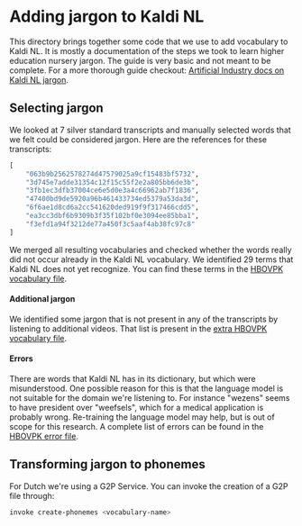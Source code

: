 Adding jargon to Kaldi NL
=========================

This directory brings together some code that we use to add vocabulary to Kaldi NL.
It is mostly a documentation of the steps we took to learn higher education nursery jargon.
The guide is very basic and not meant to be complete.
For a more thorough guide checkout: [Artificial Industry docs on Kaldi NL jargon](https://docs.google.com/document/d/1Zq6pZnFX2T5f17zRYALYcP0P1KJ3jBJHgD9AIEaM848/edit#heading=h.oc4yz21n922g).


Selecting jargon
----------------

We looked at 7 silver standard transcripts and manually selected words that we felt could be considered jargon.
Here are the references for these transcripts:

```python
[
    "063b9b2562578274d47579025a9cf15483bf5732",
    "3d745e7adde31354c12f15c55f2e2a805bb6de3b",
    "3fb1ec3dfb37004ce6e5d0e3a4c66962ab7f1836",
    "47400bd9de5920a96b461433734ed5379a53da3d",
    "6f6ae1d8cd6a2cc541620ded919f9f317466cdd5",
    "ea3cc3dbf6b9309b3f35f102bf0e3094ee85bba1",
    "f3efd1a94f3212de77a450f3c5aaf4ab38fc97c8"
]
```

We merged all resulting vocabularies 
and checked whether the words really did not occur already in the Kaldi NL vocabulary.
We identified 29 terms that Kaldi NL does not yet recognize.
You can find these terms in the [HBOVPK vocabulary file](vocabularies/hbovpk/vocabulary.txt).

#### Additional jargon

We identified some jargon that is not present in any of the transcripts by listening to additional videos.
That list is present in the [extra HBOVPK vocabulary file](vocabularies/hbovpk/vocabulary-extra.txt).


#### Errors

There are words that Kaldi NL has in its dictionary, but which were misunderstood.
One possible reason for this is that the language model is not suitable for the domain we're listening to.
For instance "wezens" seems to have president over "weefsels", which for a medical application is probably wrong.
Re-training the language model may help, but is out of scope for this research.
A complete list of errors can be found in the [HBOVPK error file](vocabularies/hbovpk/vocabulary-errors.txt).


Transforming jargon to phonemes
-------------------------------

For Dutch we're using a G2P Service. You can invoke the creation of a G2P file through:

```bash
invoke create-phonemes <vocabulary-name>
```
